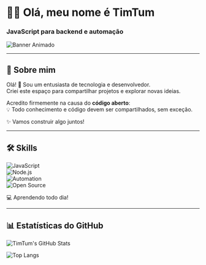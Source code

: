# 👨‍💻 Olá, meu nome é TimTum
### JavaScript para backend e automação  

![Banner Animado](https://raw.githubusercontent.com/adamst5/images-banners/main/creative%20commonJS/45%20Sem%20T%C3%ADtulo_20251001131324.png)

---

## 🚀 Sobre mim  
Olá! 👋 Sou um entusiasta de tecnologia e desenvolvedor.  
Criei este espaço para compartilhar projetos e explorar novas ideias.  

Acredito firmemente na causa do **código aberto**:  
💡 Todo conhecimento e código devem ser compartilhados, sem exceção.  

✨ Vamos construir algo juntos!

---

## 🛠️ Skills  

![JavaScript](https://img.shields.io/badge/JavaScript-F7DF1E?style=for-the-badge&logo=javascript&logoColor=000&animation=spin)  
![Node.js](https://img.shields.io/badge/Node.js-339933?style=for-the-badge&logo=node.js&logoColor=fff&animation=spin)  
![Automation](https://img.shields.io/badge/Automation-4CAF50?style=for-the-badge&logo=githubactions&logoColor=fff&animation=spin)  
![Open Source](https://img.shields.io/badge/Open%20Source-000000?style=for-the-badge&logo=open-source-initiative&logoColor=white&animation=spin)  

💻 Aprendendo todo dia!  

---

## 📊 Estatísticas do GitHub  

![TimTum's GitHub Stats](https://github-readme-stats.vercel.app/api?username=adamst5&show_icons=true&theme=radical&count_private=true&hide=contribs)  

![Top Langs](https://github-readme-stats.vercel.app/api/top-langs/?username=adamst5&layout=compact&theme=radical)  
